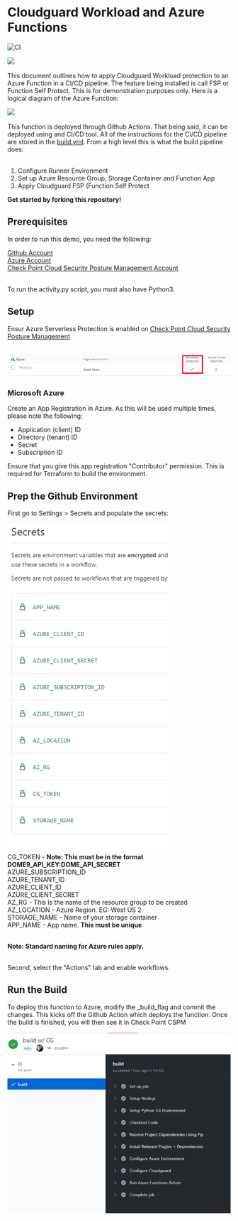 # Cloudguard Workload and Azure Functions

![CI](https://github.com/metalstormbass/Cloudguard_Azure_FSP/workflows/CI/badge.svg?event=push)

<p align="left">
    <img src="https://img.shields.io/badge/Version-1.0.0-green" />
</p>    

This document outlines how to apply Cloudguard Workload protection to an Azure Function in a CI/CD pipeline. The feature being installed is call FSP or Function Self Protect. This is for demonstration purposes only. Here is a logical diagram of the Azure Function: <br>

![](images/function1.PNG)

This function is deployed through Github Actions. That being said, it can be deployed using and CI/CD tool. All of the instructions for the CI/CD pipeline are stored in the [build.yml](.github/actions/build.yml). From a high level this is what the build pipeline does: <br><br>

1. Configure Runner Environment <br>
2. Set up Azure Resource Group, Storage Container and Function App <br>
3. Apply Cloudguard FSP (Function Self Protect <br>


<b> Get started by forking this repository! </b>

## Prerequisites

In order to run this demo, you need the following:

[Github Account](https://github.com) <br>
[Azure Account](https://portal.azure.com) <br>
[Check Point Cloud Security Posture Management Account](https://secure.dome9.com/) <br>

<br>
To run the activity.py script, you must also have Python3.

## Setup

Ensur Azure Serverless Protection is enabled on [Check Point Cloud Security Posture Management ](https://secure.dome9.com/) <br><br>

![](images/CSPM1.PNG)

### Microsoft Azure

Create an App Registration in Azure. As this will be used multiple times, please note the following:

- Application (client) ID <br>
- Directory (tenant) ID <br>
- Secret <br>
- Subscription ID <br>

Ensure that you give this app registration "Contributor" permission. This is required for Terraform to build the environment.

## Prep the Github Environment

First go to Settings > Secrets and populate the secrets: <br>

![](images/secrets.PNG)<br>

CG_TOKEN - <b>Note: This must be in the format DOME9_API_KEY:DOME_API_SECRET</b> <br>      AZURE_SUBSCRIPTION_ID <br>
AZURE_TENANT_ID <br>
AZURE_CLIENT_ID <br>
AZURE_CLIENT_SECRET <br>
AZ_RG -  This is the name of the resource group to be created <br> 
AZ_LOCATION - Azure Region. EG: West US 2 <br>
STORAGE_NAME - Name of your storage container <br>
APP_NAME - App name. <b>This must be unique</b> <br><br>

<b>Note: Standard naming for Azure rules apply.</b><br><br>

Second, select the "Actions" tab and enable workflows.

## Run the Build

To deploy this function to Azure, modify the _build_flag and commit the changes. This kicks off the Github Action which deploys the function. Once the build is finished, you will then see it in Check Point CSPM<br>

![](images/build.PNG)

